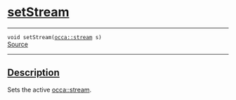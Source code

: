 
<h1 id="set-stream">
 <a href="#/api/device/setStream" class="anchor">
   <span>setStream</span>
  </a>
</h1>

<div class="signature">
  <hr>

  
  <div class="definition-container">
    <div class="definition">
      <code><span class="token keyword">void</span> setStream(<a href="/api/stream">occa::stream</a> s)</code>
      <div class="flex-spacing"></div>
      <a href="https://github.com/libocca/occa/blob/b37a03f7/include/occa/core/device.hpp#L398" target="_blank">Source</a>
    </div>
    
  </div>


  <hr>
</div>


<h2 id="description">
 <a href="#/api/device/setStream?id=description" class="anchor">
   <span>Description</span>
  </a>
</h2>

Sets the active [occa::stream](/api/stream).

